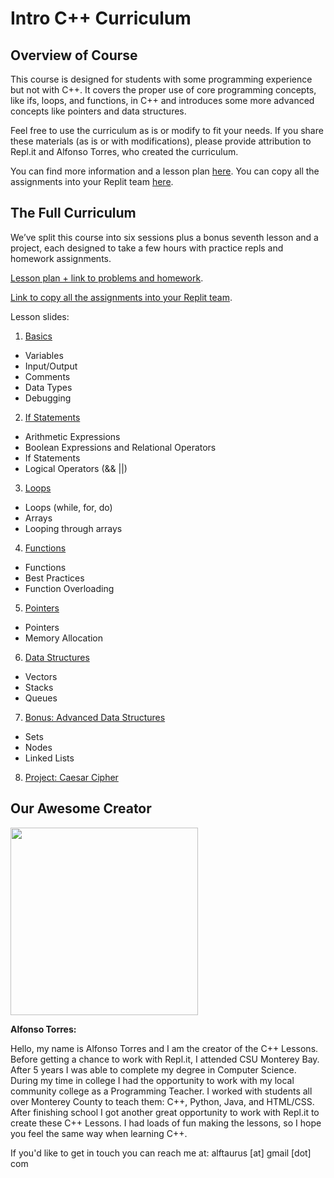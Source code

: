 # **Intro C++ Curriculum**

## **Overview of Course**
This course is designed for students with some programming experience but not with C++.  It covers the proper use of core programming concepts, like ifs, loops, and functions, in C++ and introduces some more advanced concepts like pointers and data structures.

Feel free to use the curriculum as is or modify to fit your needs. If you share these materials (as is or with modifications), please provide attribution to Repl.it and Alfonso Torres, who created the curriculum.

You can find more information and a lesson plan [here](https://docs.google.com/document/d/16phDT0r-OB9ZfF3JlWiMCE1jEvLzZNBpfHga-IG4_Gw/edit). You can copy all the assignments into your Replit team [here](https://replit.com/teams/import/afurhdoyyeyvpxbo-SeaPlusPlus).

## **The Full Curriculum**

We’ve split this course into six sessions plus a bonus seventh lesson and a project, each designed to take a few hours with practice repls and homework assignments.

[Lesson plan + link to problems and homework](https://docs.google.com/document/d/16phDT0r-OB9ZfF3JlWiMCE1jEvLzZNBpfHga-IG4_Gw/edit). 

[Link to copy all the assignments into your Replit team](https://replit.com/teams/import/afurhdoyyeyvpxbo-SeaPlusPlus).

Lesson slides:
1. [Basics](https://docs.google.com/presentation/d/1HmJzuvLpCqdgOA_1jsQg4FwrgBdGeGOqZpPLm2YPHpQ/edit?usp=sharing)
  - Variables
  - Input/Output
  - Comments
  - Data Types
  - Debugging
2. [If Statements](https://docs.google.com/presentation/d/109_wyyCNi9wfvB6Nte9Cs3XO9VJbPin67hO9Q1tE8qA/edit?usp=sharing)
  - Arithmetic Expressions
  - Boolean Expressions and Relational Operators
  - If Statements
  - Logical Operators (&& ||) 
3. [Loops](https://docs.google.com/presentation/d/1IRX0GRZZ-mQWbYAD8ld55z_9ox0M7XairUkRc263G1g/edit?usp=sharing)
  - Loops (while, for, do)
  - Arrays
  - Looping through arrays
4. [Functions](https://docs.google.com/presentation/d/1gMO3fG6yzHJ08IKqhOVMNdeHVNQY29D-UnZDH96HNoI/edit?usp=sharing)
  - Functions
  - Best Practices
  - Function Overloading
5. [Pointers](https://docs.google.com/presentation/d/15w6EcscBjwFPrBNOlGnIxnbqkT5jKtTjFa4qV7SBY4A/edit?usp=sharing)
  - Pointers
  - Memory Allocation
6. [Data Structures](https://docs.google.com/presentation/d/1xEyrZQiBd1orl1I7Zk39h_XvNdJa_VBLzpIgWnobxI8/edit?usp=sharing)
  - Vectors
  - Stacks 
  - Queues
7. [Bonus: Advanced Data Structures](https://docs.google.com/presentation/d/1RGF-SfdeWlkSj2-b86rlt7-y3_cUDsuiVtuxOINyEBY/edit?usp=sharing)
  - Sets
  - Nodes
  - Linked Lists
8. [Project: Caesar Cipher](https://docs.google.com/presentation/d/1ydlKQyY06bM4BnaG-7eyGS5uOX-bWQv-lXlJAcwtERU/edit?usp=sharing)

## **Our Awesome Creator**

<img class="profile_pic" src="/images/curriculumImg/alfonso.png" width="300px"/>

**Alfonso Torres:**

Hello, my name is Alfonso Torres and I am the creator of the C++ Lessons. Before getting a chance to work with Repl.it, I attended CSU Monterey Bay. After 5 years I was able to complete my degree in Computer Science. During my time in college I had the opportunity to work with my local community college as a Programming Teacher. I worked with students all over Monterey County to teach them: C++, Python, Java, and HTML/CSS. After finishing school I got another great opportunity to work with Repl.it to create these C++ Lessons. I had loads of fun making the lessons, so I hope you feel the same way when learning C++.

If you'd like to get in touch you can reach me at: alftaurus [at] gmail [dot] com